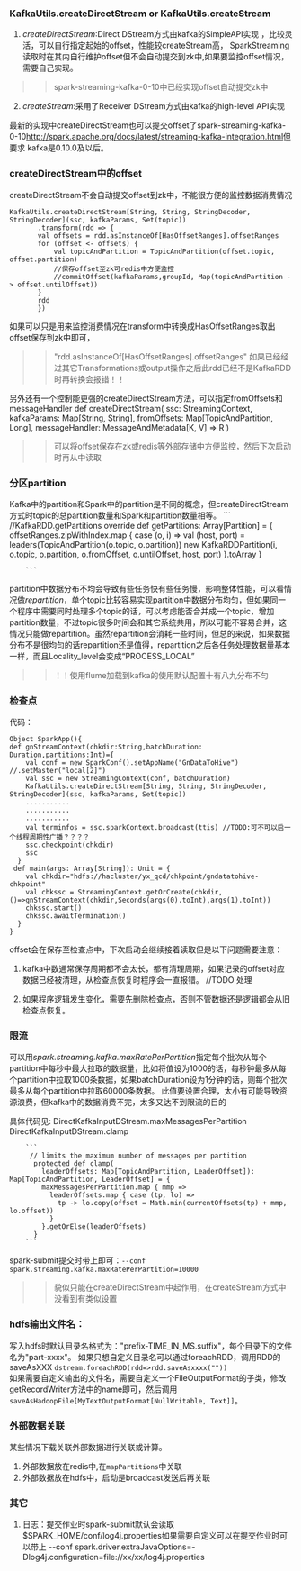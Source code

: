 ### KafkaUtils.createDirectStream or KafkaUtils.createStream
1. *createDirectStream*:Direct DStream方式由kafka的SimpleAPI实现 ，比较灵活，可以自行指定起始的offset，性能较createStream高，
SparkStreaming读取时在其内自行维护offset但不会自动提交到zk中,如果要监控offset情况，需要自己实现。
>>spark-streaming-kafka-0-10中已经实现offset自动提交zk中

2. *createStream*:采用了Receiver DStream方式由kafka的high-level API实现

最新的实现中createDirectStream也可以提交offset了spark-streaming-kafka-0-10<http://spark.apache.org/docs/latest/streaming-kafka-integration.html>但要求 kafka是0.10.0及以后。

### createDirectStream中的offset
createDirectStream不会自动提交offset到zk中，不能很方便的监控数据消费情况
 
 ```
 KafkaUtils.createDirectStream[String, String, StringDecoder, StringDecoder](ssc, kafkaParams, Set(topic))
        .transform(rdd => {
        val offsets = rdd.asInstanceOf[HasOffsetRanges].offsetRanges
        for (offset <- offsets) {
            val topicAndPartition = TopicAndPartition(offset.topic, offset.partition)
            //保存offset至zk可redis中方便监控
            //commitOffset(kafkaParams,groupId, Map(topicAndPartition -> offset.untilOffset))
        }
        rdd
        })

```

如果可以只是用来监控消费情况在transform中转换成HasOffsetRanges取出offset保存到zk中即可，
>>"rdd.asInstanceOf[HasOffsetRanges].offsetRanges" 如果已经经过其它Transformations或output操作之后此rdd已经不是KafkaRDD时再转换会报错！！

另外还有一个控制能更强的createDirectStream方法，可以指定fromOffsets和messageHandler
def createDirectStream(
      ssc: StreamingContext,
      kafkaParams: Map[String, String],
      fromOffsets: Map[TopicAndPartition, Long],
      messageHandler: MessageAndMetadata[K, V] => R
  )
>>可以将offset保存在zk或redis等外部存储中方便监控，然后下次启动时再从中读取

### 分区partition
Kafka中的partition和Spark中的partition是不同的概念，但createDirectStream方式时topic的总partition数量和Spark和partition数量相等。
        ```
        //KafkaRDD.getPartitions
         override def getPartitions: Array[Partition] = {
            offsetRanges.zipWithIndex.map { case (o, i) =>
                val (host, port) = leaders(TopicAndPartition(o.topic, o.partition))
                new KafkaRDDPartition(i, o.topic, o.partition, o.fromOffset, o.untilOffset, host, port)
            }.toArray
          }
        
        ```
partition中数据分布不均会导致有些任务快有些任务慢，影响整体性能，可以看情况做*repartition*，单个topic比较容易实现partition中数据分布均匀，但如果同一个程序中需要同时处理多个topic的话，可以考虑能否合并成一个topic，增加partition数量，不过topic很多时间会和其它系统共用，所以可能不容易合并，这情况只能做repartition。虽然repartition会消耗一些时间，但总的来说，如果数据分布不是很均匀的话repartition还是值得，repartition之后各任务处理数据量基本一样，而且Locality_level会变成“PROCESS_LOCAL”

>>！！使用flume加载到kafka的使用默认配置十有八九分布不匀

### 检查点
代码：

```
Object SparkApp(){
def gnStreamContext(chkdir:String,batchDuration: Duration,partitions:Int)={
    val conf = new SparkConf().setAppName("GnDataToHive") //.setMaster("local[2]")
    val ssc = new StreamingContext(conf, batchDuration)
    KafkaUtils.createDirectStream[String, String, StringDecoder, StringDecoder](ssc, kafkaParams, Set(topic))
    ...........
    ...........
    ...........
    val terminfos = ssc.sparkContext.broadcast(ttis) //TODO:可不可以启一个线程周期性广播？？？？
    ssc.checkpoint(chkdir)
    ssc
  }
 def main(args: Array[String]): Unit = {
    val chkdir="hdfs://hacluster/yx_qcd/chkpoint/gndatatohive-chkpoint"
    val chkssc = StreamingContext.getOrCreate(chkdir,()=>gnStreamContext(chkdir,Seconds(args(0).toInt),args(1).toInt))
    chkssc.start()
    chkssc.awaitTermination()
  }
}
```
offset会在保存至检查点中，下次启动会继续接着读取但是以下问题需要注意：

1. kafka中数通常保存周期都不会太长，都有清理周期，如果记录的offset对应数据已经被清理，从检查点恢复时程序会一直报错。 //TODO 处理

2. 如果程序逻辑发生变化，需要先删除检查点，否则不管数据还是逻辑都会从旧检查点恢复。 

### 限流

可以用*spark.streaming.kafka.maxRatePerPartition*指定每个批次从每个partition中每秒中最大拉取的数据量，比如将值设为1000的话，每秒钟最多从每个partition中拉取1000条数据，如果batchDuration设为1分钟的话，则每个批次最多从每个partition中拉取60000条数据。
此值要设置合理，太小有可能导致资源浪费，但kafka中的数据消费不完，太多又达不到限流的目的

具体代码见:
DirectKafkaInputDStream.maxMessagesPerPartition    
DirectKafkaInputDStream.clamp

        ```
         // limits the maximum number of messages per partition
          protected def clamp(
            leaderOffsets: Map[TopicAndPartition, LeaderOffset]): Map[TopicAndPartition, LeaderOffset] = {
            maxMessagesPerPartition.map { mmp =>
              leaderOffsets.map { case (tp, lo) =>
                tp -> lo.copy(offset = Math.min(currentOffsets(tp) + mmp, lo.offset))
              }
            }.getOrElse(leaderOffsets)
          }
        ```

spark-submit提交时带上即可：`--conf spark.streaming.kafka.maxRatePerPartition=10000`   
>> 貌似只能在createDirectStream中起作用，在createStream方式中没看到有类似设置

### hdfs输出文件名：
写入hdfs时默认目录名格式为："prefix-TIME_IN_MS.suffix"，每个目录下的文件名为"part-xxxx"。
如果只想自定义目录名可以通过foreachRDD，调用RDD的saveAsXXX `dstream.foreachRDD(rdd=>rdd.saveAsxxxx(""))`  
如果需要自定义输出的文件名，需要自定义一个FileOutputFormat的子类，修改getRecordWriter方法中的name即可，然后调用`saveAsHadoopFile[MyTextOutputFormat[NullWritable, Text]]`。

### 外部数据关联
某些情况下载关联外部数据进行关联或计算。
1. 外部数据放在redis中,在`mapPartitions`中关联
2. 外部数据放在hdfs中，启动是broadcast发送后再关联


### 其它
1. 日志：提交作业时spark-submit默认会读取$SPARK_HOME/conf/log4j.properties如果需要自定义可以在提交作业时可以带上 --conf spark.driver.extraJavaOptions=-Dlog4j.configuration=file://xx/xx/log4j.properties

